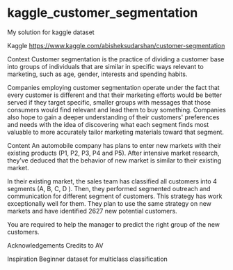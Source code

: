 # kaggle_customer_segmentation
My solution for kaggle dataset

Kaggle
https://www.kaggle.com/abisheksudarshan/customer-segmentation

Context
Customer segmentation is the practice of dividing a customer base into groups of individuals that are similar in specific ways relevant to marketing, 
such as age, gender, interests and spending habits.

Companies employing customer segmentation operate under the fact that every customer is different and that their marketing efforts would be better 
served if they target specific, smaller groups with messages that those consumers would find relevant and lead them to buy something. Companies also 
hope to gain a deeper understanding of their customers' preferences and needs with the idea of discovering what each segment finds most valuable to more 
accurately tailor marketing materials toward that segment.

Content
An automobile company has plans to enter new markets with their existing products (P1, P2, P3, P4 and P5). After intensive market research, 
they’ve deduced that the behavior of new market is similar to their existing market.

In their existing market, the sales team has classified all customers into 4 segments (A, B, C, D ). Then, they performed segmented outreach
and communication for different segment of customers. This strategy has work exceptionally well for them. They plan to use the same 
strategy on new markets and have identified 2627 new potential customers.

You are required to help the manager to predict the right group of the new customers.

Acknowledgements
Credits to AV

Inspiration
Beginner dataset for multiclass classification
